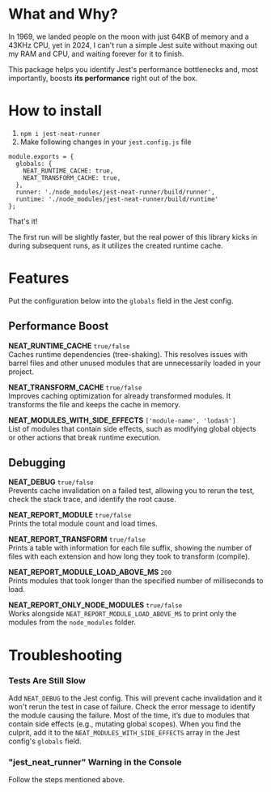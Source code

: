 # What and Why?
In 1969, we landed people on the moon with just 64KB of memory and a 43KHz CPU, yet in 2024, I can't run a simple Jest suite without maxing out my RAM and CPU, and waiting forever for it to finish.

This package helps you identify Jest's performance bottlenecks and, most importantly, boosts **its performance** right out of the box.

# How to install
1. `npm i jest-neat-runner`
2. Make following changes in your `jest.config.js` file
```
module.exports = {
  globals: {
    NEAT_RUNTIME_CACHE: true,
    NEAT_TRANSFORM_CACHE: true,
  },
  runner: './node_modules/jest-neat-runner/build/runner',
  runtime: './node_modules/jest-neat-runner/build/runtime'
};
```

That's it!

The first run will be slightly faster, but the real power of this library kicks in during subsequent runs, as it utilizes the created runtime cache.

# Features
Put the configuration below into the `globals` field in the Jest config.

## Performance Boost
**NEAT_RUNTIME_CACHE** `true/false`  
Caches runtime dependencies (tree-shaking). This resolves issues with barrel files and other unused modules that are unnecessarily loaded in your project.

**NEAT_TRANSFORM_CACHE** `true/false`  
Improves caching optimization for already transformed modules. It transforms the file and keeps the cache in memory.

**NEAT_MODULES_WITH_SIDE_EFFECTS** `['module-name', 'lodash']`  
List of modules that contain side effects, such as modifying global objects or other actions that break runtime execution.

## Debugging
**NEAT_DEBUG** `true/false`  
Prevents cache invalidation on a failed test, allowing you to rerun the test, check the stack trace, and identify the root cause.

**NEAT_REPORT_MODULE** `true/false`  
Prints the total module count and load times.

**NEAT_REPORT_TRANSFORM** `true/false`  
Prints a table with information for each file suffix, showing the number of files with each extension and how long they took to transform (compile).

**NEAT_REPORT_MODULE_LOAD_ABOVE_MS** `200`  
Prints modules that took longer than the specified number of milliseconds to load.

**NEAT_REPORT_ONLY_NODE_MODULES** `true/false`  
Works alongside `NEAT_REPORT_MODULE_LOAD_ABOVE_MS` to print only the modules from the `node_modules` folder.

# Troubleshooting
### Tests Are Still Slow
Add `NEAT_DEBUG` to the Jest config. This will prevent cache invalidation and it won't rerun the test in case of failure. Check the error message to identify the module causing the failure. Most of the time, it’s due to modules that contain side effects (e.g., mutating global scopes). When you find the culprit, add it to the `NEAT_MODULES_WITH_SIDE_EFFECTS` array in the Jest config's `globals` field.

### "jest_neat_runner" Warning in the Console
Follow the steps mentioned above.
